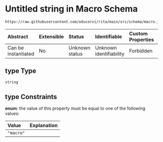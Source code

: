 # Untitled string in Macro Schema

```txt
https://raw.githubusercontent.com/educorvi/rita/main/src/schema/macro.json#/properties/type
```

| Abstract            | Extensible | Status         | Identifiable            | Custom Properties | Additional Properties | Access Restrictions | Defined In                                                         |
| :------------------ | :--------- | :------------- | :---------------------- | :---------------- | :-------------------- | :------------------ | :----------------------------------------------------------------- |
| Can be instantiated | No         | Unknown status | Unknown identifiability | Forbidden         | Allowed               | none                | [macro.json\*](../../src/schema/macro.json 'open original schema') |

## type Type

`string`

## type Constraints

**enum**: the value of this property must be equal to one of the following values:

| Value     | Explanation |
| :-------- | :---------- |
| `"macro"` |             |
